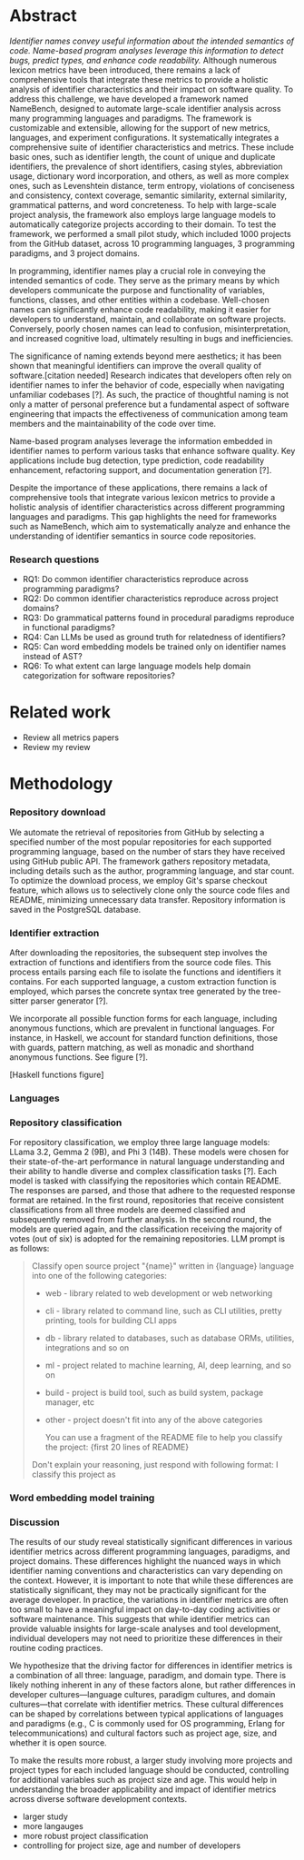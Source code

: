 # Abstract

_Identifier names convey useful information about the intended semantics of
code. Name-based program analyses leverage this information to detect bugs,
predict types, and enhance code readability._ Although numerous lexicon metrics
have been introduced, there remains a lack of comprehensive tools that integrate
these metrics to provide a holistic analysis of identifier characteristics and
their impact on software quality. To address this challenge, we have developed a
framework named NameBench, designed to automate large-scale identifier analysis
across many programming languages and paradigms. The framework is customizable
and extensible, allowing for the support of new metrics, languages, and
experiment configurations. It systematically integrates a comprehensive suite of
identifier characteristics and metrics. These include basic ones, such as
identifier length, the count of unique and duplicate identifiers, the prevalence
of short identifiers, casing styles, abbreviation usage, dictionary word
incorporation, and others, as well as more complex ones, such as Levenshtein
distance, term entropy, violations of conciseness and consistency, context
coverage, semantic similarity, external similarity, grammatical patterns, and
word concreteness. To help with large-scale project analysis, the framework also
employs large language models to automatically categorize projects according to
their domain. To test the framework, we performed a small pilot study, which
included 1000 projects from the GitHub dataset, across 10 programming languages,
3 programming paradigms, and 3 project domains.

In programming, identifier names play a crucial role in conveying the intended
semantics of code. They serve as the primary means by which developers
communicate the purpose and functionality of variables, functions, classes, and
other entities within a codebase. Well-chosen names can significantly enhance
code readability, making it easier for developers to understand, maintain, and
collaborate on software projects. Conversely, poorly chosen names can lead to
confusion, misinterpretation, and increased cognitive load, ultimately resulting
in bugs and inefficiencies.

The significance of naming extends beyond mere aesthetics; it has been shown
that meaningful identifiers can improve the overall quality of
software.[citation needed] Research indicates that developers often rely on
identifier names to infer the behavior of code, especially when navigating
unfamiliar codebases [?]. As such, the practice of thoughtful naming is not only
a matter of personal preference but a fundamental aspect of software engineering
that impacts the effectiveness of communication among team members and the
maintainability of the code over time.

Name-based program analyses leverage the information embedded in identifier
names to perform various tasks that enhance software quality. Key applications
include bug detection, type prediction, code readability enhancement,
refactoring support, and documentation generation [?].

Despite the importance of these applications, there remains a lack of
comprehensive tools that integrate various lexicon metrics to provide a holistic
analysis of identifier characteristics across different programming languages
and paradigms. This gap highlights the need for frameworks such as NameBench,
which aim to systematically analyze and enhance the understanding of identifier
semantics in source code repositories.

### Research questions

- RQ1: Do common identifier characteristics reproduce across programming paradigms?
- RQ2: Do common identifier characteristics reproduce across project domains?
- RQ3: Do grammatical patterns found in procedural paradigms reproduce in functional paradigms?
- RQ4: Can LLMs be used as ground truth for relatedness of identifiers?
- RQ5: Can word embedding models be trained only on identifier names instead of AST?
- RQ6: To what extent can large language models help domain categorization for software repositories?

# Related work

- Review all metrics papers
- Review my review

# Methodology

### Repository download

We automate the retrieval of repositories from GitHub by selecting a specified
number of the most popular repositories for each supported programming language,
based on the number of stars they have received using GitHub public API. The
framework gathers repository metadata, including details such as the author,
programming language, and star count. To optimize the download process, we
employ Git's sparse checkout feature, which allows us to selectively clone only
the source code files and README, minimizing unnecessary data transfer.
Repository information is saved in the PostgreSQL database.

### Identifier extraction

After downloading the repositories, the subsequent step involves the extraction
of functions and identifiers from the source code files. This process entails
parsing each file to isolate the functions and identifiers it contains. For each
supported language, a custom extraction function is employed, which parses the
concrete syntax tree generated by the tree-sitter parser generator [?].

We incorporate all possible function forms for each language, including
anonymous functions, which are prevalent in functional languages. For
instance, in Haskell, we account for standard function definitions, those with
guards, pattern matching, as well as monadic and shorthand anonymous
functions. See figure [?].

[Haskell functions figure]

### Languages

### Repository classification

For repository classification, we employ three large language models: LLama 3.2,
Gemma 2 (9B), and Phi 3 (14B). These models were chosen for their state-of-the-art
performance in natural language understanding and their ability to handle diverse
and complex classification tasks [?]. Each model is tasked with classifying the
repositories which contain README. The responses are parsed, and those that
adhere to the requested response format are retained. In the first round,
repositories that receive consistent classifications from all three models are
deemed classified and subsequently removed from further analysis. In the second
round, the models are queried again, and the classification receiving the
majority of votes (out of six) is adopted for the remaining repositories. LLM
prompt is as follows:

> Classify open source project "{name}" written in {language} language into one of the following categories:
>
> - web - library related to web development or web networking
> - cli - library related to command line, such as CLI utilities, pretty printing, tools for building CLI apps
> - db - library related to databases, such as database ORMs, utilities, integrations and so on
> - ml - project related to machine learning, AI, deep learning, and so on
> - build - project is build tool, such as build system, package manager, etc
> - other - project doesn't fit into any of the above categories
>
>   You can use a fragment of the README file to help you classify the project: {first 20 lines of README}
>
> Don't explain your reasoning, just respond with following format: I classify this project as <type>

### Word embedding model training

### Discussion

The results of our study reveal statistically significant differences in various
identifier metrics across different programming languages, paradigms, and
project domains. These differences highlight the nuanced ways in which
identifier naming conventions and characteristics can vary depending on the
context. However, it is important to note that while these differences are
statistically significant, they may not be practically significant for the
average developer. In practice, the variations in identifier metrics are often
too small to have a meaningful impact on day-to-day coding activities or
software maintenance. This suggests that while identifier metrics can provide
valuable insights for large-scale analyses and tool development, individual
developers may not need to prioritize these differences in their routine coding
practices.

We hypothesize that the driving factor for differences in identifier metrics is
a combination of all three: language, paradigm, and domain type. There is likely
nothing inherent in any of these factors alone, but rather differences in
developer cultures—language cultures, paradigm cultures, and domain
cultures—that correlate with identifier metrics. These cultural differences can
be shaped by correlations between typical applications of languages and
paradigms (e.g., C is commonly used for OS programming, Erlang for
telecommunications) and cultural factors such as project age, size, and whether
it is open source.

To make the results more robust, a larger study involving more projects and
project types for each included language should be conducted, controlling for
additional variables such as project size and age. This would help in
understanding the broader applicability and impact of identifier metrics across
diverse software development contexts.

- larger study
- more langauges
- more robust project classification
- controlling for project size, age and number of developers
